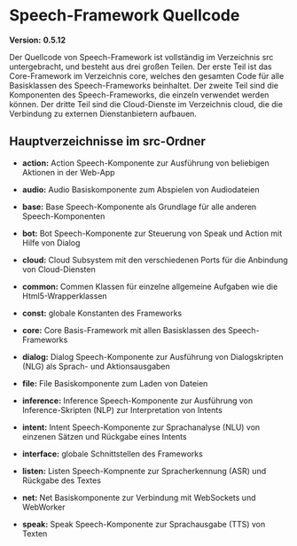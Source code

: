 # Speech-Framework Quellcode

**Version:** **0.5.12**

Der Quellcode von Speech-Framework ist vollständig im Verzeichnis src untergebracht, und besteht aus drei großen Teilen. Der erste Teil ist das Core-Framework im Verzeichnis core, welches den gesamten Code für alle Basisklassen des Speech-Frameworks beinhaltet. Der zweite Teil sind die Komponenten des Speech-Frameworks, die einzeln verwendet werden können. Der dritte Teil sind die Cloud-Dienste im Verzeichnis cloud, die die Verbindung zu externen Dienstanbietern aufbauen.

## Hauptverzeichnisse im src-Ordner

* **action:** Action Speech-Komponente zur Ausführung von beliebigen Aktionen in der Web-App

* **audio:** Audio Basiskomponente zum Abspielen von Audiodateien

* **base:** Base Speech-Komponente als Grundlage für alle anderen Speech-Komponenten

* **bot:**  Bot Speech-Komponente zur Steuerung von Speak und Action mit Hilfe von Dialog

* **cloud:** Cloud Subsystem mit den verschiedenen Ports für die Anbindung von Cloud-Diensten

* **common:** Commen Klassen für einzelne allgemeine Aufgaben wie die Html5-Wrapperklassen

* **const:** globale Konstanten des Frameworks

* **core:** Core Basis-Framework mit allen Basisklassen des Speech-Frameworks

* **dialog:** Dialog Speech-Komponente zur Ausführung von Dialogskripten (NLG) als Sprach- und Aktionsausgaben

* **file:** File Basiskomponente zum Laden von Dateien

* **inference:** Inference Speech-Komponente zur Ausführung von Inference-Skripten (NLP) zur Interpretation von Intents

* **intent:** Intent Speech-Komponente zur Sprachanalyse (NLU) von einzenen Sätzen und Rückgabe eines Intents

* **interface:** globale Schnittstellen des Frameworks

* **listen:** Listen Speech-Kompnente zur Spracherkennung (ASR) und Rückgabe des Textes

* **net:** Net Basiskomponente zur Verbindung mit WebSockets und WebWorker

* **speak:** Speak Speech-Komponente zur Sprachausgabe (TTS) von Texten
